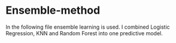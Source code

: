 # Ensemble-method
In the following file ensemble learning is used. I combined Logistic Regression, KNN and Random Forest into one predictive model. 
